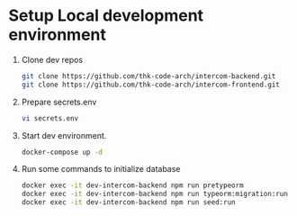 # Setup Local development environment

1. Clone dev repos
   ```sh
   git clone https://github.com/thk-code-arch/intercom-backend.git
   git clone https://github.com/thk-code-arch/intercom-frontend.git
   ```
2. Prepare secrets.env
   ```sh
   vi secrets.env
   ```
3. Start dev environment.
   ```sh
   docker-compose up -d
   ```
4. Run some commands to initialize database
   ```sh
   docker exec -it dev-intercom-backend npm run pretypeorm
   docker exec -it dev-intercom-backend npm run typeorm:migration:run
   docker exec -it dev-intercom-backend npm run seed:run
   ```
